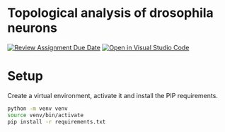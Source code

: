 # Topological analysis of drosophila neurons

[![Review Assignment Due Date](https://classroom.github.com/assets/deadline-readme-button-24ddc0f5d75046c5622901739e7c5dd533143b0c8e959d652212380cedb1ea36.svg)](https://classroom.github.com/a/fEFF99tU)
[![Open in Visual Studio Code](https://classroom.github.com/assets/open-in-vscode-718a45dd9cf7e7f842a935f5ebbe5719a5e09af4491e668f4dbf3b35d5cca122.svg)](https://classroom.github.com/online_ide?assignment_repo_id=13088017&assignment_repo_type=AssignmentRepo)

# Setup

Create a virtual environment, activate it and install the PIP requirements.

```bash
python -m venv venv
source venv/bin/activate
pip install -r requirements.txt
```

